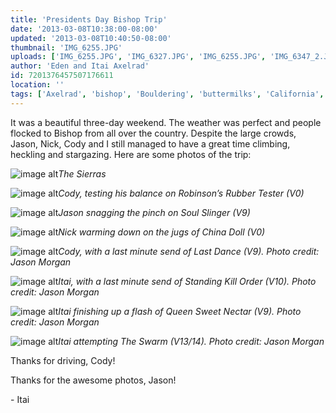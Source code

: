 ```yaml
---
title: 'Presidents Day Bishop Trip'
date: '2013-03-08T10:38:00-08:00'
updated: '2013-03-08T10:40:50-08:00'
thumbnail: 'IMG_6255.JPG'
uploads: ['IMG_6255.JPG', 'IMG_6327.JPG', 'IMG_6255.JPG', 'IMG_6347_2.JPG', 'IMG_6395.JPG', 'BishopFeb038_flat.jpg', 'BishopFeb045_flat.jpg', 'BishopFeb027_flat.jpg', 'BishopFeb007_flat.jpg']
author: 'Eden and Itai Axelrad'
id: 7201376457507176611
location: ''
tags: ['Axelrad', 'bishop', 'Bouldering', 'buttermilks', 'California', 'Climbing', 'Itai', 'The Swarm']
---
```


It was a beautiful three-day weekend. The weather was perfect and people flocked to Bishop from all over the country. Despite the large crowds, Jason, Nick, Cody and I still managed to have a great time climbing, heckling and stargazing. Here are some photos of the trip:

![image alt](uploads/IMG_6255.JPG)*The Sierras*

![image alt](uploads/IMG_6327.JPG)*Cody, testing his balance on Robinson’s Rubber Tester (V0)*

[](http://1.bp.blogspot.com/-Ld2fHLcEpBA/UTosFZufeRI/AAAAAAAAAfk/4uAqZw4mrgk/s1600/IMG_6255.JPG)

![image alt](uploads/IMG_6347_2.JPG)*Jason snagging the pinch on Soul Slinger (V9)*

![image alt](uploads/IMG_6395.JPG)*Nick warming down on the jugs of China Doll (V0)*

![image alt](uploads/BishopFeb038_flat.jpg)*Cody, with a last minute send of Last Dance (V9). Photo credit: Jason Morgan*

![image alt](uploads/BishopFeb045_flat.jpg)*Itai, with a last minute send of Standing Kill Order (V10). Photo credit: Jason Morgan*

![image alt](uploads/BishopFeb027_flat.jpg)*Itai finishing up a flash of Queen Sweet Nectar (V9). Photo credit: Jason Morgan*

![image alt](uploads/BishopFeb007_flat.jpg)*Itai attempting The Swarm (V13/14). Photo credit: Jason Morgan*

Thanks for driving, Cody! 

Thanks for the awesome photos, Jason! 

\- Itai


